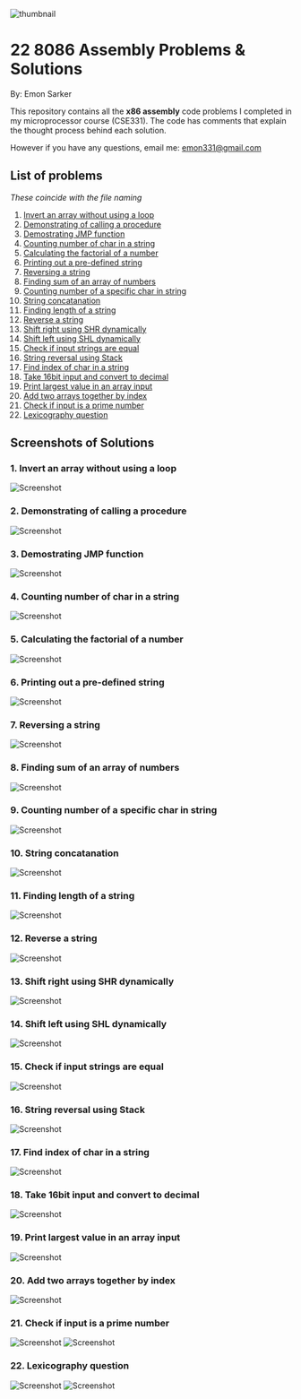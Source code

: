 ![thumbnail](./readme_asset/thumbnail2.png)
# 22 8086 Assembly Problems & Solutions
By: Emon Sarker

This repository contains all the **x86 assembly** code problems I completed in my microprocessor course (CSE331).
The code has comments that explain the thought process behind each solution.

However if you have any questions, email me: emon331@gmail.com

## List of problems
*These coincide with the file naming*

1. [Invert an array without using a loop](https://github.com/emondsarker/8086-Assembly/blob/main/01%20invert%20an%20array%20without%20loop.asm)
2. [Demonstrating of calling a procedure](https://github.com/emondsarker/8086-Assembly/blob/main/02%20procedure%20call%20demo.asm)
3. [Demostrating JMP function](https://github.com/emondsarker/8086-Assembly/blob/main/03%20jump%20function%20demo.asm)
4. [Counting number of char in a string](https://github.com/emondsarker/8086-Assembly/blob/main/04%20count%20number%20of%20char%20in%20string.asm)
5. [Calculating the factorial of a number](https://github.com/emondsarker/8086-Assembly/blob/main/05%20calculating%20factorial.asm)
6. [Printing out a pre-defined string](https://github.com/emondsarker/8086-Assembly/blob/main/06%20print%20out%20a%20string.asm)
7. [Reversing a string](https://github.com/emondsarker/8086-Assembly/blob/main/07%20string%20reversal.asm)
8. [Finding sum of an array of numbers](https://github.com/emondsarker/8086-Assembly/blob/main/08%20sum%20an%20array%20of%20numbers.asm)
9. [Counting number of a specific char in string](https://github.com/emondsarker/8086-Assembly/blob/main/09%20counting%20specific%20chars%20in%20string%20with%20JNZ.asm)
10. [String concatanation](https://github.com/emondsarker/8086-Assembly/blob/main/10%20string%20concatenation.asm)
11. [Finding length of a string](https://github.com/emondsarker/8086-Assembly/blob/main/11%20length%20of%20string.asm)
12. [Reverse a string](https://github.com/emondsarker/8086-Assembly/blob/main/12%20reverse%20a%20string.asm)
13. [Shift right using SHR dynamically](https://github.com/emondsarker/8086-Assembly/blob/main/13%20shift%20right%20using%20SHR%20dynamically.asm)
14. [Shift left using SHL dynamically](https://github.com/emondsarker/8086-Assembly/blob/main/14%20shift%20left%20using%20SHL%20dynamically.asm)
15. [Check if input strings are equal](https://github.com/emondsarker/8086-Assembly/blob/main/15%20check%20if%20input%20strings%20are%20equal.asm)
16. [String reversal using Stack](https://github.com/emondsarker/8086-Assembly/blob/main/16%20reverse%20a%20string%20with%20stack.asm)
17. [Find index of char in a string](https://github.com/emondsarker/8086-Assembly/blob/main/17%20find%20index%20of%20chars%20in%20a%20string%20input.asm)
18. [Take 16bit input and convert to decimal](https://github.com/emondsarker/8086-Assembly/blob/main/18%20taking%2016bit%20input%20and%20converting%20it%20to%20decimal.asm)
19. [Print largest value in an array input](https://github.com/emondsarker/8086-Assembly/blob/main/19%20print%20largest%20value%20from%20array%20of%20inputs.asm)
20. [Add two arrays together by index](https://github.com/emondsarker/8086-Assembly/blob/main/20%20add%20two%20arrays%20together%20by%20index.asm)
21. [Check if input is a prime number](https://github.com/emondsarker/8086-Assembly/blob/main/21%20check%20if%20input%20is%20a%20prime%20number.asm)
22. [Lexicography question](https://github.com/emondsarker/8086-Assembly/blob/main/22%20lexicography%20question.asm)

## Screenshots of Solutions

### 1. Invert an array without using a loop
![Screenshot](./readme_asset/Problem_1.png)
### 2. Demonstrating of calling a procedure
![Screenshot](./readme_asset/Problem_2.png)
### 3. Demostrating JMP function
![Screenshot](./readme_asset/Problem_3.png)
### 4. Counting number of char in a string
![Screenshot](./readme_asset/Problem_4.png)
### 5. Calculating the factorial of a number
![Screenshot](./readme_asset/Problem_5.png)
### 6. Printing out a pre-defined string
![Screenshot](./readme_asset/Problem_6.png)
### 7. Reversing a string
![Screenshot](./readme_asset/Problem_7.png)
### 8. Finding sum of an array of numbers
![Screenshot](./readme_asset/Problem_8.png)
### 9. Counting number of a specific char in string
![Screenshot](./readme_asset/Problem_9.png)
### 10. String concatanation
![Screenshot](./readme_asset/Problem_10.png)
### 11. Finding length of a string
![Screenshot](./readme_asset/Problem_11.png)
### 12. Reverse a string
![Screenshot](./readme_asset/Problem_12.png)
### 13. Shift right using SHR dynamically
![Screenshot](./readme_asset/Problem_13.png)
### 14. Shift left using SHL dynamically
![Screenshot](./readme_asset/Problem_14.png)
### 15. Check if input strings are equal
![Screenshot](./readme_asset/Problem_15_1.png)
### 16. String reversal using Stack
![Screenshot](./readme_asset/Problem_16.png)
### 17. Find index of char in a string 
![Screenshot](./readme_asset/Problem_17.png)
### 18. Take 16bit input and convert to decimal
![Screenshot](./readme_asset/Problem_18.png)
### 19. Print largest value in an array input
![Screenshot](./readme_asset/Problem_19.png)
### 20. Add two arrays together by index
![Screenshot](./readme_asset/Problem_20.png)
### 21. Check if input is a prime number
![Screenshot](./readme_asset/Problem_21_1.png)
![Screenshot](./readme_asset/Problem_21_2.png)
### 22. Lexicography question
![Screenshot](./readme_asset/Problem_22_1.png)
![Screenshot](./readme_asset/Problem_22_2.png)
